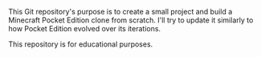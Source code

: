 This Git repository's purpose is to create a small project and build a Minecraft Pocket Edition clone from scratch. I'll try to update it similarly to how Pocket Edition evolved over its iterations.

This repository is for educational purposes.
